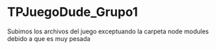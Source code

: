 # TPJuegoDude_Grupo1
Subimos los archivos del juego exceptuando la carpeta node modules debido a que es muy pesada
